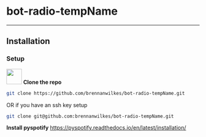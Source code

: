# bot-radio-tempName

---

## Installation

### Setup

<img src=https://upload.wikimedia.org/wikipedia/commons/9/91/Octicons-mark-github.svg width=40px height=40px> **Clone the repo**

```sh
git clone https://github.com/brennanwilkes/bot-radio-tempName.git
```
OR if you have an ssh key setup
```sh
git clone git@github.com:brennanwilkes/bot-radio-tempName.git
```

**Install pyspotify**
https://pyspotify.readthedocs.io/en/latest/installation/
